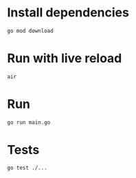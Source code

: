 # Install dependencies

```bash
go mod download
```

# Run with live reload

```bash
air
```

# Run

```bash
go run main.go
```

# Tests

```bash
go test ./...
```
